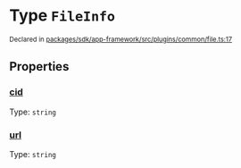 # Type `FileInfo`
<sub>Declared in [packages/sdk/app-framework/src/plugins/common/file.ts:17](https://github.com/dxos/dxos/blob/ef925c9c7/packages/sdk/app-framework/src/plugins/common/file.ts#L17)</sub>




## Properties
### [cid](https://github.com/dxos/dxos/blob/ef925c9c7/packages/sdk/app-framework/src/plugins/common/file.ts#L19)
Type: <code>string</code>




### [url](https://github.com/dxos/dxos/blob/ef925c9c7/packages/sdk/app-framework/src/plugins/common/file.ts#L18)
Type: <code>string</code>





